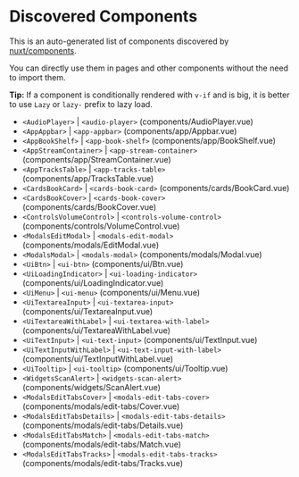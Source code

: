 # Discovered Components

This is an auto-generated list of components discovered by [nuxt/components](https://github.com/nuxt/components).

You can directly use them in pages and other components without the need to import them.

**Tip:** If a component is conditionally rendered with `v-if` and is big, it is better to use `Lazy` or `lazy-` prefix to lazy load.

- `<AudioPlayer>` | `<audio-player>` (components/AudioPlayer.vue)
- `<AppAppbar>` | `<app-appbar>` (components/app/Appbar.vue)
- `<AppBookShelf>` | `<app-book-shelf>` (components/app/BookShelf.vue)
- `<AppStreamContainer>` | `<app-stream-container>` (components/app/StreamContainer.vue)
- `<AppTracksTable>` | `<app-tracks-table>` (components/app/TracksTable.vue)
- `<CardsBookCard>` | `<cards-book-card>` (components/cards/BookCard.vue)
- `<CardsBookCover>` | `<cards-book-cover>` (components/cards/BookCover.vue)
- `<ControlsVolumeControl>` | `<controls-volume-control>` (components/controls/VolumeControl.vue)
- `<ModalsEditModal>` | `<modals-edit-modal>` (components/modals/EditModal.vue)
- `<ModalsModal>` | `<modals-modal>` (components/modals/Modal.vue)
- `<UiBtn>` | `<ui-btn>` (components/ui/Btn.vue)
- `<UiLoadingIndicator>` | `<ui-loading-indicator>` (components/ui/LoadingIndicator.vue)
- `<UiMenu>` | `<ui-menu>` (components/ui/Menu.vue)
- `<UiTextareaInput>` | `<ui-textarea-input>` (components/ui/TextareaInput.vue)
- `<UiTextareaWithLabel>` | `<ui-textarea-with-label>` (components/ui/TextareaWithLabel.vue)
- `<UiTextInput>` | `<ui-text-input>` (components/ui/TextInput.vue)
- `<UiTextInputWithLabel>` | `<ui-text-input-with-label>` (components/ui/TextInputWithLabel.vue)
- `<UiTooltip>` | `<ui-tooltip>` (components/ui/Tooltip.vue)
- `<WidgetsScanAlert>` | `<widgets-scan-alert>` (components/widgets/ScanAlert.vue)
- `<ModalsEditTabsCover>` | `<modals-edit-tabs-cover>` (components/modals/edit-tabs/Cover.vue)
- `<ModalsEditTabsDetails>` | `<modals-edit-tabs-details>` (components/modals/edit-tabs/Details.vue)
- `<ModalsEditTabsMatch>` | `<modals-edit-tabs-match>` (components/modals/edit-tabs/Match.vue)
- `<ModalsEditTabsTracks>` | `<modals-edit-tabs-tracks>` (components/modals/edit-tabs/Tracks.vue)

